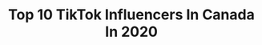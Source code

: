 ---
title: Top 10 TikTok Influencers In Canada In 2020
description: >-
  Find top TikTok influencers in Canada in 2020. Most popular hashtags: #duet #momsoftiktok #quarantine #voiceover.
platform: TikTok
profiles:
  - username: "rhysdawkins"
    fullname: >-
      Rhys Dawkins
    location: "Canada"
    followers: 1865238
    engagement: 3332
    commentsToLikes: 0.020552
    id: ck8sdgwc2fizu0j782gxcj410
    verified: true
    hashtags: "#may4th"
  - username: "uhowen"
    fullname: >-
      Owen Olivers
    location: "Canada"
    followers: 208061
    engagement: 2981
    commentsToLikes: 0.064858
    id: ck9acyn6kutyz0j789w1rur71
    verified: false
    hashtags: "#comedy, #duet"
  - username: "luketrepp"
    fullname: >-
      LukeTrepp
    location: "Canada"
    followers: 735116
    engagement: 2786
    commentsToLikes: 0.035905
    id: ck8qqbedf74ig0j78jatuzctw
    verified: false
    hashtags: "#duet"
  - username: "lilcloudy"
    fullname: >-
      simøn
    location: "Canada"
    followers: 70811
    engagement: 2770
    commentsToLikes: 0.048685
    id: ck900x181av420j78gf068h47
    verified: false
    hashtags: "#clonesquad, #naruto, #sayso, #xyzbca"
  - username: "damukindathicc"
    fullname: >-
      ustillkindathicc
    location: "Canada"
    followers: 131732
    engagement: 2722
    commentsToLikes: 0.033063
    id: ck8hrjnu0930d0j78e1z0wnkp
    verified: false
    hashtags: ""
  - username: "theoreocat"
    fullname: >-
      The Oreo Cat®
    location: "Canada"
    followers: 1988597
    engagement: 2602
    commentsToLikes: 0.017403
    id: ck806zqx9nexq0j781rljq5ge
    verified: true
    hashtags: "#albumlookalike, #minitutorials, #mothersday, #bedroomcheck"
  - username: "tyxell"
    fullname: >-
      Tyrell
    location: "Canada"
    followers: 116875
    engagement: 2601
    commentsToLikes: 0.208525
    id: ck7zo1ryagzso0j78g0xg0ghj
    verified: false
    hashtags: "#learningtodog, #voiceover, #promdiy, #cheating"
  - username: "makeragrace"
    fullname: >-
      Mak :) <3
    location: "Canada"
    followers: 201853
    engagement: 2521
    commentsToLikes: 0.031318
    id: ck9fykmycba370j78rhml3rzc
    verified: false
    hashtags: "#sing, #voiceeffects, #duetthis, #yearbook2020"
  - username: "coltyy"
    fullname: >-
      COLTY 🥀 
    location: "Canada"
    followers: 4443691
    engagement: 2313
    commentsToLikes: 0.040453
    id: ck8073t1oohum0j78f4vh447k
    verified: true
    hashtags: "#stuck, #mystery, #canada, #workdistractions"
  - username: "coolestpotatoe"
    fullname: >-
      Mr Potato
    location: "Canada"
    followers: 1940168
    engagement: 2246
    commentsToLikes: 0.021614
    id: ck7zoyd4lmeri0j78xiqecj8h
    verified: false
    hashtags: "#petlover, #policeofficer, #quarantine, #meninun"
cities:
  - name: Toronto
    link: /tiktok/canada/toronto
  - name: Montreal
    link: /tiktok/canada/montreal
  - name: Vancouver
    link: /tiktok/canada/vancouver
---
